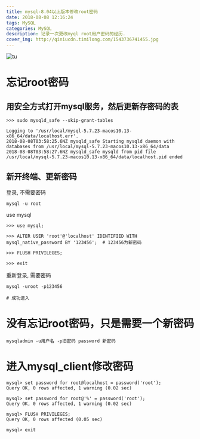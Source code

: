 ```yaml
---
title: mysql-8.04以上版本修改root密码
date: 2018-08-08 12:16:24
tags: MySQL
categories: MySQL
description: 记录一次更改myql root用户密码的经历.
cover_img: http://qiniucdn.timilong.com/1543736741455.jpg
---
```


![tu](http://qiniucdn.timilong.com/1543736741455.jpg)

# 忘记root密码

## 用安全方式打开mysql服务，然后更新存密码的表

```
>>> sudo mysqld_safe --skip-grant-tables

Logging to '/usr/local/mysql-5.7.23-macos10.13-x86_64/data/localhost.err'.
2018-08-08T03:58:25.6NZ mysqld_safe Starting mysqld daemon with databases from /usr/local/mysql-5.7.23-macos10.13-x86_64/data
2018-08-08T03:58:27.6NZ mysqld_safe mysqld from pid file /usr/local/mysql-5.7.23-macos10.13-x86_64/data/localhost.pid ended
```



## 新开终端、更新密码

登录, 不需要密码
```
mysql -u root
```

use mysql
```
>>> use mysql;

>>> ALTER USER 'root'@'localhost' IDENTIFIED WITH mysql_native_password BY '123456';  # 123456为新密码

>>> FLUSH PRIVILEGES;

>>> exit
```

重新登录, 需要密码
```
mysql -uroot -p123456

# 成功进入
```

# 没有忘记root密码，只是需要一个新密码
```
mysqladmin -u用户名 -p旧密码 password 新密码 
```

# 进入mysql_client修改密码
```
mysql> set password for root@localhost = password('root');
Query OK, 0 rows affected, 1 warning (0.02 sec)

mysql> set password for root@'%' = password('root');
Query OK, 0 rows affected, 1 warning (0.02 sec)

mysql> FLUSH PRIVILEGES;
Query OK, 0 rows affected (0.05 sec)

mysql> exit
```
